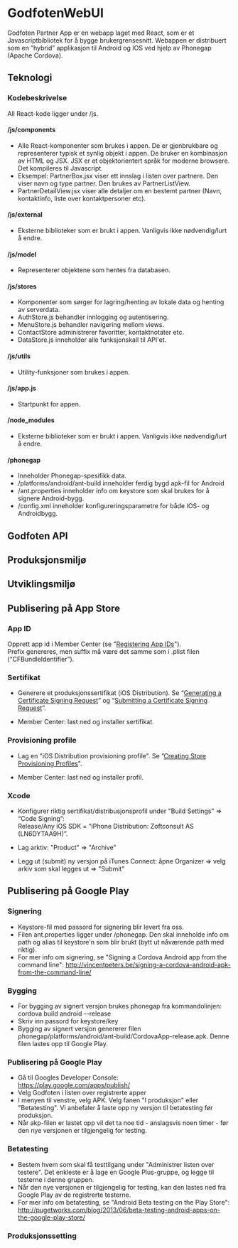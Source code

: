 # GodfotenWebUI
Godfoten Partner App er en webapp laget med React, som er et Javascriptbibliotek for å bygge brukergrensesnitt.
Webappen er distribuert som en ”hybrid” applikasjon til Android og IOS ved hjelp av Phonegap (Apache Cordova).

## Teknologi

### Kodebeskrivelse
All React-kode ligger under /js.

#### /js/components
- Alle React-komponenter som brukes i appen. De er gjenbrukbare og representerer typisk et synlig objekt i appen. De bruker en kombinasjon av HTML og JSX. 
JSX er et objektorientert språk for moderne browsere. Det kompileres til Javascript.  
- Eksempel: PartnerBox.jsx viser ett innslag i listen over partnere. Den viser navn og type partner. Den brukes av PartnerListView.
- PartnerDetailView.jsx viser alle detaljer om en bestemt partner (Navn, kontaktinfo, liste over kontaktpersoner etc).

#### /js/external
- Eksterne biblioteker som er brukt i appen. Vanligvis ikke nødvendig/lurt å endre.

#### /js/model
- Representerer objektene som hentes fra databasen. 

#### /js/stores
- Komponenter som sørger for lagring/henting av lokale data og henting av serverdata.
- AuthStore.js behandler innlogging og autentisering.
- MenuStore.js behandler navigering mellom views.
- ContactStore administrerer favoritter, kontaktnotater etc.
- DataStore.js inneholder alle funksjonskall til API'et.

#### /js/utils
- Utility-funksjoner som brukes i appen.

#### /js/app.js
- Startpunkt for appen.

#### /node_modules
- Eksterne biblioteker som er brukt i appen. Vanligvis ikke nødvendig/lurt å endre.

#### /phonegap
- Inneholder Phonegap-spesifikk data.
- /platforms/android/ant-build inneholder ferdig bygd apk-fil for Android
- /ant.properties inneholder info om keystore som skal brukes for å signere Android-bygg.
- /config.xml inneholder konfigureringsparametre for både IOS- og Androidbygg.


## Godfoten API

## Produksjonsmiljø  

## Utviklingsmiljø



## Publisering på App Store

### App ID
Opprett app id i Member Center (se "[Registering App IDs](https://developer.apple.com/library/ios/documentation/IDEs/Conceptual/AppDistributionGuide/MaintainingProfiles/MaintainingProfiles.html)").  
Prefix genereres, men suffix må være det samme som i .plist filen (“CFBundleIdentifier”).

### Sertifikat
- Generere et produksjonssertifikat (iOS Distribution). Se “[Generating a Certificate Signing Request](http://lessons.runrev.com/m/4069/l/32957-how-do-i-create-a-distribution-profile-for-ios)” og “[Submitting a Certificate Signing Request](http://lessons.runrev.com/m/4069/l/32957-how-do-i-create-a-distribution-profile-for-ios)”.

- Member Center: last ned og installer sertifikat.

### Provisioning profile
- Lag en "iOS Distribution provisioning profile". Se ”[Creating Store Provisioning Profiles](https://developer.apple.com/library/ios/documentation/IDEs/Conceptual/AppDistributionGuide/MaintainingProfiles/MaintainingProfiles.html)".

- Member Center: last ned og installer profil.

### Xcode
- Konfigurer riktig sertifikat/distribusjonsprofil under "Build Settings" => “Code Signing”:  
Release/Any iOS SDK = “iPhone Distribution: Zoftconsult AS (LN6DYTAA9H)”.

- Lag arktiv: "Product" => "Archive"

- Legg ut (submit) ny versjon på iTunes Connect: åpne Organizer => velg arkiv som skal legges ut => "Submit"


## Publisering på Google Play

### Signering
- Keystore-fil med passord for signering blir levert fra oss.
- Filen ant.properties ligger under /phonegap. Den skal inneholde info om path og alias til keystore'n som blir brukt (bytt ut nåværende path med riktig).
- For mer info om signering, se "Signing a Cordova Android app from the command line": http://vincentpeters.be/signing-a-cordova-android-apk-from-the-command-line/

### Bygging
- For bygging av signert versjon brukes phonegap fra kommandolinjen: cordova build android --release
- Skriv inn passord for keystore/key
- Bygging av signert versjon genererer filen phonegap/platforms/android/ant-build/CordovaApp-release.apk. Denne filen lastes opp til Google Play.

### Publisering på Google Play
- Gå til Googles Developer Console: https://play.google.com/apps/publish/
- Velg Godfoten i listen over registrerte apper
- I menyen til venstre, velg APK. Velg fanen "I produksjon" eller "Betatesting". Vi anbefaler å laste opp ny versjon til betatesting før produksjon.
- Når akp-filen er lastet opp vil det ta noe tid - anslagsvis noen timer - før den nye versjonen er tilgjengelig for testing.

### Betatesting
- Bestem hvem som skal få testtilgang under "Administrer listen over testere". Det enkleste er å lage en Google Plus-gruppe, og legge til testerne i denne gruppen.
- Når den nye versjonen er tilgjengelig for testing, kan den lastes ned fra Google Play av de registrerte testerne.
- For mer info om betatesting, se "Android Beta testing on the Play Store": http://pugetworks.com/blog/2013/06/beta-testing-android-apps-on-the-google-play-store/

### Produksjonssetting
